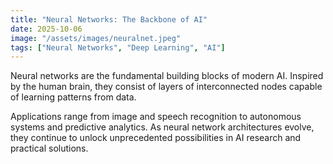 ```yaml
---
title: "Neural Networks: The Backbone of AI"
date: 2025-10-06
image: "/assets/images/neuralnet.jpeg"
tags: ["Neural Networks", "Deep Learning", "AI"]
---
```


Neural networks are the fundamental building blocks of modern AI. Inspired by the human brain, they consist of layers of interconnected nodes capable of learning patterns from data.

Applications range from image and speech recognition to autonomous systems and predictive analytics. As neural network architectures evolve, they continue to unlock unprecedented possibilities in AI research and practical solutions.
